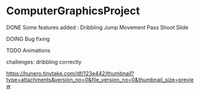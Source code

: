 # ComputerGraphicsProject

DONE
	Some features added : 
		Dribbling
		Jump
		Movement
		Pass
		Shoot
		Slide

DOING
	Bug fixing


TODO
	Animations


challenges: dribbling correctly

https://hunero.tinytake.com/df/123e442/thumbnail?type=attachments&version_no=0&file_version_no=0&thumbnail_size=preview